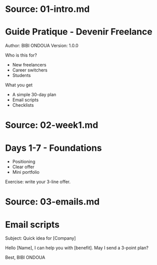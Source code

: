 ﻿


# Source: 01-intro.md

# Guide Pratique - Devenir Freelance

Author: BIBI ONDOUA
Version: 1.0.0

Who is this for?
- New freelancers
- Career switchers
- Students

What you get
- A simple 30-day plan
- Email scripts
- Checklists


# Source: 02-week1.md

# Days 1-7 - Foundations
- Positioning
- Clear offer
- Mini portfolio

Exercise: write your 3-line offer.


# Source: 03-emails.md

# Email scripts
Subject: Quick idea for [Company]

Hello [Name],
I can help you with [benefit]. May I send a 3-point plan?

Best,
BIBI ONDOUA
